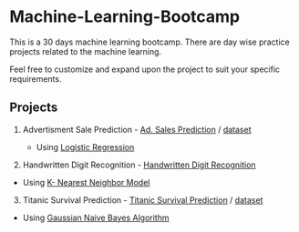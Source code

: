 # Machine-Learning-Bootcamp
This is a 30 days machine learning bootcamp. There are day wise practice projects related to the machine learning.

Feel free to customize and expand upon the project to suit your specific requirements.

## Projects

1. Advertisment Sale Prediction - [Ad. Sales Prediction](./notebooks/Ad.%20Sales%20Prediction.ipynb) / [dataset](./datasets/Ad.%20Sales%20Prediction.csv)
   
   - Using [Logistic Regression](https://scikit-learn.org/stable/modules/generated/sklearn.linear_model.LogisticRegression.html)
     
2. Handwritten Digit Recognition - [Handwritten Digit Recognition](./notebooks/Handwritten_Digit_Recognition.ipynb)
   
  - Using  [K- Nearest Neighbor Model](https://scikit-learn.org/stable/modules/generated/sklearn.neighbors.KNeighborsClassifier.html)
    
3. Titanic Survival Prediction - [Titanic Survival Prediction](./notebooks/Titanic%20Survival%20Prediction_NavieBayes.ipynb) / [dataset](./datasets/titanic.csv)
   
  - Using [Gaussian Naive Bayes Algorithm](https://scikit-learn.org/stable/modules/naive_bayes.html)

